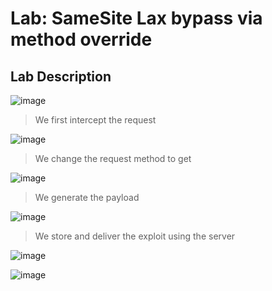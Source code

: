 # Lab: SameSite Lax bypass via method override #

## Lab Description ##

![image](https://github.com/anandurdas11/Web_Securityy/assets/83402050/1424430a-13dd-4a70-8ad8-e181131f6943)

> We first intercept the request

![image](https://github.com/anandurdas11/Web_Securityy/assets/83402050/6139a606-a0d3-4091-a96d-8028dbf6a42f)

> We  change the request method to get

![image](https://github.com/anandurdas11/Web_Securityy/assets/83402050/b74f1de8-0bc4-4f68-bd8e-abc0a8dcac3b)

> We generate the payload

![image](https://github.com/anandurdas11/Web_Securityy/assets/83402050/ce42df18-34fe-44ec-b733-daced3394e89)

> We store and deliver the exploit using the server

![image](https://github.com/anandurdas11/Web_Securityy/assets/83402050/3c9ae7be-4364-41d4-aad8-bb61e98b594e)

![image](https://github.com/anandurdas11/Web_Securityy/assets/83402050/73d8ba69-d629-4c4d-8ed0-b8e098498dba)
